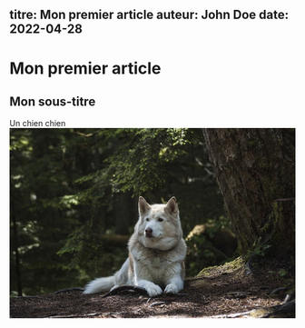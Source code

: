 titre: Mon premier article
auteur: John Doe
date: 2022-04-28
---
# Mon premier article
## Mon sous-titre
Un chien chien
![doggo](./img/doggo.jpg)